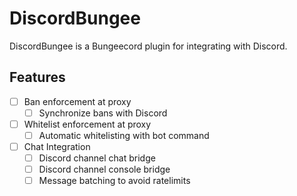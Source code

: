 # DiscordBungee

DiscordBungee is a Bungeecord plugin for integrating with Discord.

## Features
- [ ] Ban enforcement at proxy
    - [ ] Synchronize bans with Discord
- [ ] Whitelist enforcement at proxy
    - [ ] Automatic whitelisting with bot command
- [ ] Chat Integration
    - [ ] Discord channel chat bridge
    - [ ] Discord channel console bridge
    - [ ] Message batching to avoid ratelimits
